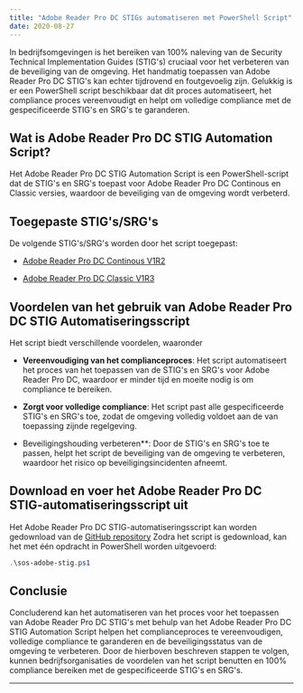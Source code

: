 ```yaml
---
title: "Adobe Reader Pro DC STIGs automatiseren met PowerShell Script"
date: 2020-08-27
---
```


In bedrijfsomgevingen is het bereiken van 100% naleving van de Security Technical Implementation Guides (STIG's) cruciaal voor het verbeteren van de beveiliging van de omgeving. Het handmatig toepassen van Adobe Reader Pro DC STIG's kan echter tijdrovend en foutgevoelig zijn. Gelukkig is er een PowerShell script beschikbaar dat dit proces automatiseert, het compliance proces vereenvoudigt en helpt om volledige compliance met de gespecificeerde STIG's en SRG's te garanderen.

## Wat is Adobe Reader Pro DC STIG Automation Script?

Het Adobe Reader Pro DC STIG Automation Script is een PowerShell-script dat de STIG's en SRG's toepast voor Adobe Reader Pro DC Continous en Classic versies, waardoor de beveiliging van de omgeving wordt verbeterd.

## Toegepaste STIG's/SRG's

De volgende STIG's/SRG's worden door het script toegepast:

- [Adobe Reader Pro DC Continous V1R2](https://dl.dod.cyber.mil/wp-content/uploads/stigs/zip/U_Adobe_Acrobat_Pro_DC_Classic_V1R3_STIG.zip)

- [Adobe Reader Pro DC Classic V1R3](https://dl.dod.cyber.mil/wp-content/uploads/stigs/zip/U_Adobe_Acrobat_Pro_DC_Continuous_V1R2_STIG.zip)

## Voordelen van het gebruik van Adobe Reader Pro DC STIG Automatiseringsscript

Het script biedt verschillende voordelen, waaronder

- **Vereenvoudiging van het complianceproces**: Het script automatiseert het proces van het toepassen van de STIG's en SRG's voor Adobe Reader Pro DC, waardoor er minder tijd en moeite nodig is om compliance te bereiken.

- **Zorgt voor volledige compliance**: Het script past alle gespecificeerde STIG's en SRG's toe, zodat de omgeving volledig voldoet aan de van toepassing zijnde regelgeving.

- Beveiligingshouding verbeteren**: Door de STIG's en SRG's toe te passen, helpt het script de beveiliging van de omgeving te verbeteren, waardoor het risico op beveiligingsincidenten afneemt.

## Download en voer het Adobe Reader Pro DC STIG-automatiseringsscript uit

Het Adobe Reader Pro DC STIG-automatiseringsscript kan worden gedownload van de [GitHub repository](https://github.com/simeononsecurity/Adobe-Reader-DC-STIG-Script) Zodra het script is gedownload, kan het met één opdracht in PowerShell worden uitgevoerd:

```powershell
.\sos-adobe-stig.ps1
```

## Conclusie

Concluderend kan het automatiseren van het proces voor het toepassen van Adobe Reader Pro DC STIG's met behulp van het Adobe Reader Pro DC STIG Automation Script helpen het complianceproces te vereenvoudigen, volledige compliance te garanderen en de beveiligingsstatus van de omgeving te verbeteren. Door de hierboven beschreven stappen te volgen, kunnen bedrijfsorganisaties de voordelen van het script benutten en 100% compliance bereiken met de gespecificeerde STIG's en SRG's.

___________